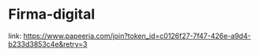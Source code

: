 # Firma-digital

link: https://www.papeeria.com/join?token_id=c0126f27-7f47-426e-a9d4-b233d3853c4e&retry=3
